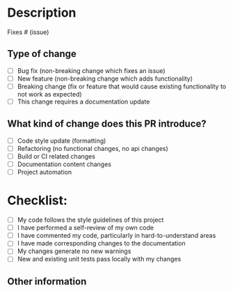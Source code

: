 # Description

<!--
Please include a summary of the change and which issue is fixed. Please also include relevant motivation and context. List any dependencies that are required for this change.
-->

Fixes # (issue)

## Type of change

- [ ] Bug fix (non-breaking change which fixes an issue)
- [ ] New feature (non-breaking change which adds functionality)
- [ ] Breaking change (fix or feature that would cause existing functionality to not work as expected)
- [ ] This change requires a documentation update

## What kind of change does this PR introduce?

- [ ] Code style update (formatting)
- [ ] Refactoring (no functional changes, no api changes)
- [ ] Build or CI related changes
- [ ] Documentation content changes
- [ ] Project automation

# Checklist:

- [ ] My code follows the style guidelines of this project
- [ ] I have performed a self-review of my own code
- [ ] I have commented my code, particularly in hard-to-understand areas
- [ ] I have made corresponding changes to the documentation
- [ ] My changes generate no new warnings
- [ ] New and existing unit tests pass locally with my changes

## Other information

<!--
Please provide any additional information if necessary
-->